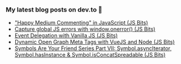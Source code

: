 ### My latest blog posts on dev.to 📖

<!-- BLOG-POST-LIST:START -->
- ["Happy Medium Commenting" in JavaScript  (JS Bits)](https://dev.to/cilly_boloe/happy-medium-commenting-in-javascript-js-bits-461k)
- [Capture global JS errors with window.onerror() (JS Bits)](https://dev.to/cilly_boloe/capture-global-js-errors-with-window-onerror-4c99)
- [Event Delegation with Vanilla JS (JS Bits)](https://dev.to/cilly_boloe/event-delegation-with-vanilla-js-js-bits-2lnb)
- [Dynamic Open Graph Meta Tags with VueJS and Node (JS Bits)](https://dev.to/cilly_boloe/dynamic-open-graph-meta-tags-with-vuejs-and-node-js-bits-2a11)
- [Symbols Are Your Friend Series Part VII: Symbol.asyncIterator, Symbol.hasInstance & Symbol.isConcatSpreadable (JS Bits)](https://dev.to/cilly_boloe/symbols-are-your-friend-series-part-vii-symbol-asynciterator-symbol-hasinstance-symbol-isconcatspreadable-js-bits-4h26)
<!-- BLOG-POST-LIST:END -->

